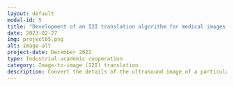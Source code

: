 ```yaml
---
layout: default
modal-id: 5
title: "Development of an I2I translation algorithm for medical images containing fine details"
date: 2023-02-27
img: project05.png
alt: image-alt
project-date: December 2022
type: Industrial‐academic cooperation
category: Image-to-image (I2I) translation
description: Convert the details of the ultrasound image of a particular equipment (eg, contrast, detail, noise etc.) to the other equipment.
---
```


